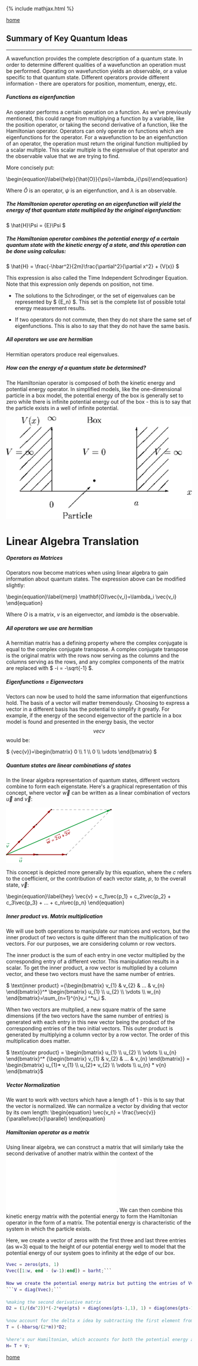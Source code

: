 {% include mathjax.html %}

[home](/README.md)
 
## Summary of Key Quantum Ideas
----- 
A wavefunction provides the complete description of a quantum state. In order to determine different qualities of a wavefunction an operation must be performed. Operating on wavefunction yields an observable, or a value specific to that quantum state. Different operators provide different information - there are operators for position, momentum, energy, etc. 

##### Functions as eigenfunction
An operator performs a certain operation on a function. As we've previously mentioned, this could range from multiplying a function by a variable, like the position operator, or taking the second derivative of a function, like the Hamiltonian operator. Operators can only operate on functions which are eigenfunctions for the operator. For a wavefunction to be an eigenfunction of an operator, the operation must return the original function multiplied by a scalar multiple. This scalar multiple is the eigenvalue of that operator and the observable value that we are trying to find. 

More concisely put: 

 \begin{equation}\label{help}\{\hat{O}}\{\psi}=\lambda_i\{\psi}\end{equation} 

Where ${\hat{O}}$ is an operator, ${\psi}$ is an eigenfunction, and ${\lambda}$ is an observable. 

##### The Hamiltonian operator operating on an eigenfunction will yield the energy of that quantum state multiplied by the original eigenfunction:

$ 
\hat{H}\Psi = \{E}\Psi
$

##### The Hamiltonian operator combines the potential energy of a certain quantum state with the kinetic energy of a state, and this operation can be done using calculus: 

$ \hat{H} = \frac{-\hbar^2}{2m}\frac{\partial^2}{\partial x^2} + {V(x)} $

This expression is also called the Time Independent Schrodinger Equation. Note that this expression only depends on position, not time. 

- The solutions to the Schrodinger, or the set of eigenvalues can be represented by $ {E_n} $. This set is the complete list of possible total energy measurement results. 

- If two operators do not commute, then they do not share the same set of eigenfunctions. This is also to say that they do not have the same basis.


##### All operators we use are hermitian
Hermitian operators produce real eigenvalues.

##### How can the energy of a quantum state be determined?
The Hamiltonian operator is composed of both the kinetic energy and potential energy operator. In simplified models, like the one-dimensional particle in a box model, the potential energy of the box is generally set to zero while there is infinite potential energy out of the box - this is to say that the particle exists in a well of infinite potential. 

![Particle in a Box Model](/img53.png)


# Linear Algebra Translation

##### Operators as Matrices
Operators now become matrices when using linear algebra to gain information about quantum states. The expression above can be modified slightly: 

 \begin{equation}\label{merp} \mathbf{O}\vec{v_i}=\lambda_i \vec{v_i} \end{equation} 

Where ${O}$ is a matrix, ${v}$ is an eigenvector, and ${lambda}$ is the observable. 

##### All operators we use are hermitian
A hermitian matrix has a defining property where the complex conjugate is equal to the complex conjugate transpose. A complex conjugate transpose is the original matrix with the rows now serving as the columns and the columns serving as the rows, and any complex components of the matrix are replaced with $ -i = -\sqrt{-1} $. 

##### Eigenfunctions = Eigenvectors
Vectors can now be used to hold the same information that eigenfunctions hold. The basis of a vector will matter tremendously. Choosing to express a vector in a different basis has the potential to simplify it greatly. For example, if the energy of the second eigenvector of the particle in a box model is found and presented in the energy basis, the vector $${vec{v}}$$ would be:

$ {vec{v}}=\begin{bmatrix} 0 \\\ 1 \\\ 0 \\\ \vdots \end{bmatrix} $

##### Quantum states are linear combinations of states 
In the linear algebra representation of quantum states, different vectors combine to form each eigenstate. Here's a graphical representation of this concept, where vector $\vec{w}$ can be written as a linear combination of vectors $\vec{u}$ and $\vec{v}$:

![Combination](/34.gif)

This concept is depicted more generally by this equation, where the ${c}$ refers to the coefficient, or the contribution of each vector state, ${p}$, to the overall state, ${\vec{v}}$: 
 
 \begin{equation}\label{hey} \vec{v} = c_1\vec{p_1} + c_2\vec{p_2} + c_3\vec{p_3} + ... + c_n\vec{p_n} \end{equation}

##### Inner product vs. Matrix multiplication
We will use both operations to manipulate our matrices and vectors, but the inner product of two vectors is quite different than the multiplication of two vectors. For our purposes, we are considering column or row vectors. 

The inner product is the sum of each entry in one vector multiplied by the corresponding entry of a different vector. This manipulation results in a scalar. To get the inner product, a row vector is multiplied by a column vector, and these two vectors must have the same number of entries. 

$ \text{inner product} ={\begin{bmatrix} v_{1} & v_{2} & ... & v_{n} \end{bmatrix}}^* \begin{bmatrix} u_{1} \\\ u_{2} \\\ \vdots \\\ w_{n} \end{bmatrix}=\sum_{n=1}^{n}v_i ^*u_i $.

When two vectors are multplied, a new square matrix of the same dimensions (if the two vectors have the same number of entries) is generated with each entry in this new vector being the product of the corresponding entries of the two initial vectors. This outer product is generated by multiplying a column vector by a row vector. The order of this multiplication does matter. 

$ \text{outer product} = \begin{bmatrix} u_{1} \\\ u_{2} \\\ \vdots \\\ u_{n} \end{bmatrix}^* {\begin{bmatrix} v_{1} & v_{2} & ... & v_{n} \end{bmatrix}} = \begin{bmatrix} u_{1}* v_{1} \\\ u_{2}* v_{2} \\\ \vdots \\\ u_{n} * v{n} \end{bmatrix}$

##### Vector Normalization
We want to work with vectors which have a length of 1 - this is to say that the vector is normalized. We can normalize a vector by dividing that vector by its own length:
\begin{equation} \vec{v_n} = \frac{\vec{v}}{\parallel\vec{v}\parallel} \end{equation}

##### Hamiltonian operator as a matrix
Using linear algebra, we can construct a matrix that will similarly take the second derivative of another matrix within the context of the ![Particle in a Box problem](/pibbackground.md). We can then combine this kinetic energy matrix with the potential energy to form the Hamiltonian operator in the form of a matrix. The potential energy is characteristic of the system in which the particle exists. 

Here, we create a vector of zeros with the first three and last three entries (as w=3) equal to the height of our potential energy well to model that the potential energy of our system goes to infinity at the edge of our box. 
```Matlab
Vvec = zeros(pts, 1)
Vvec([1:w, end - (w-1):end]) = barht;```

Now we create the potential energy matrix but putting the entries of Vvec on the diagonal.
```V = diag(Vvec);```

%making the second derivative matrix
D2 = (1/(dx^2))*(-2*eye(pts) + diag(ones(pts-1,1), 1) + diag(ones(pts-1,1),-1));

%now account for the delta x idea by subtracting the first element from the second element because they will be evenly spaced, and multiply the matrix by the constants 
T = (-hbarsq/(2*m))*D2;

%here's our Hamiltonian, which accounts for both the potential energy and kinetic energy
H= T + V;
```
[home](/README.md)

